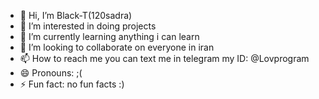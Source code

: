 - 👋 Hi, I’m Black-T(120sadra)
- 👀 I’m interested in doing projects
- 🌱 I’m currently learning anything i can learn
- 💞️ I’m looking to collaborate on everyone in iran
- 📫 How to reach me you can text me in telegram my ID: @Lovprogram
- 😄 Pronouns: ;(
- ⚡ Fun fact: no fun facts :)

<!---
Black-T is a ✨ special ✨ repository because its `README.md` (this file) appears on your GitHub profile.
You can click the Preview link to take a look at your changes.
--->
